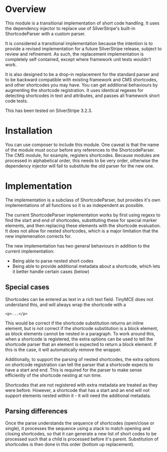 # Overview

This module is a transitional implementation of short code handling. It uses the dependency
injector to replace use of SilverStripe's built-in ShortcodeParser with a custom parser.

It is considered a transitional implementation because the intention is to provide
a revised implementation for a future SilverStripe release, subject to review and refinement.
As such, the replacement implementation is completely self contained, except where
framework unit tests wouldn't work.

It is also designed to be a drop-in replacement for the standard parser and to be backward compatible with
existing framework and CMS shortcodes, and other shortcodes you may have. You can get additional
behaviours by augmenting the shortcode registration. It uses identical regexes for detecting shortcodes in
text and attributes, and passes all framework short code tests.

This has been tested on SilverStripe 3.2.3.

# Installation

You can use composer to include this module. One caveat is that the name of the module must occur before any
references to the ShortcodeParser. The CMS module, for example, registers shortcodes. Because modules
are processed in alphabetical order, this needs to be very order, otherwise the dependency injector will
fail to substitute the old parser for the new one.

# Implementation

The implementation is a subclass of ShortcodeParser, but provides it's own implementations of all
functions so it is as independent as possible.

The current ShortcodeParser implementation works by first using regexs to find the start and end
of shortcodes, substituting these for special marker elements, and then replacing these elements
with the shortcode evaluation. It does not allow for nested shortcodes, which is a major limitation
that the new implemenation corrects for.

The new implementation has two general behaviours in addition to the current implementation:

 *	Being able to parse nested short codes
 *	Being able to provide additional metadata about a shortcode, which lets it better handle
 	certain cases (below)

## Special cases

Shortcodes can be entered as text in a rich text field. TinyMCE does not understand this, and will
always wrap the shortcode with a

	<p>...</p>

This would be correct if the shortcode substitution
returns an inline element, but is not correct if the shortcode substitution is a block element, as
block elements cannot be nested in a paragraph. To work around this, when a shortcode is registered,
the extra options can be used to tell the shortcode parser that an element is expected to return
a block element. If this is the case, it will automatically remove the wrapper.

Additionally, to support the parsing of nested shortcodes, the extra options on shortcode registration
can tell the parser that a shortcode expects to have a start and end. This is required for the parser
to make sense efficiently of the shortcode nesting at run time.

Shortcodes that are not registered with extra metadata are treated as they were before. However, a shortcode 
that has a start and an end will not support elements nested within it - it will need the additional metadata.

## Parsing differences

Once the parse understands the sequence of shortcodes (open/close or single), it processes the sequence
using a stack to match opening and closing shortcodes, so that it can generate a new list of short codes to
be processed such that a child is processed before it's parent. Substitution of shortcodes is then done in
this order (bottom up replacement).